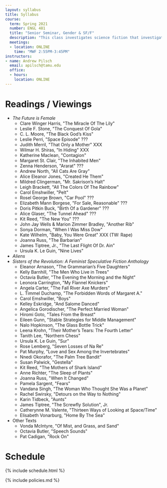 ```yaml
---
layout: syllabus
title: Syllabus
course:
  term: Spring 2021
  number: ENGL 481
  title: "Senior Seminar, Gender & SF/F"
  description: "This class investigates science fiction that investigates the question of gender. Specifically, if gender is a social norm, the future is an ideal place to investigate the larger ramifications and reconfigurations of its forms. Beginning with a short review of gender theory in a science-fictional context (Firestone, Haraway, Xenofeminism), the class will read works, spanning the history of SF, that interrogate the future as a laboratory for new gender and post-gender imaginings."
  meetings:
  - location: ONLINE
    time: "MWF 2:55PM-3:45PM"
instructors:
- name: Andrew Pilsch
  email: apilsch@tamu.edu
  office:
  - hours: 
    location: ONLINE
---
```


# Readings / Viewings

* *The Future is Female*
	* Clare Winger Harris, "The Miracle Of The Lily"
	* Leslie F. Stone, "The Conquest Of Gola"
	* C. L. Moore, "The Black God’s Kiss"
	* Leslie Perri, "Space Episode" ???
	* Judith Merril, "That Only a Mother" XXX
	* Wilmar H. Shiras, "In Hiding" XXX
	* Katherine Maclean, "Contagion"
	* Margaret St. Clair, "The Inhabited Men"
	* Zenna Henderson, "Ararat" ???
	* Andrew North, "All Cats Are Gray"
	* Alice Eleanor Jones, "Created He Them"
	* Mildred Clingerman, "Mr. Sakrison’s Halt"
	* Leigh Brackett, "All The Colors Of The Rainbow"
	* Carol Emshwiller, "Pelt"
	* Rosel George Brown, "Car Pool" ???
	* Elizabeth Mann Borgese, "For Sale, Reasonable" ???
	* Doris Pitkin Buck, "Birth Of a Gardener" ???
	* Alice Glaser, "The Tunnel Ahead" ???
	* Kit Reed, "The New You" ???
	* John Jay Wells & Marion Zimmer Bradley, "Another Rib"
	* Sonya Dorman, "When I Was Miss Dow"
	* Kate Wilhelm, "Baby, You Were Great" XXX (TW: Rape)
	* Joanna Russ, "The Barbarian"
	* James Tiptree, Jr., "The Last Flight Of Dr. Ain"
	* Ursula K. Le Guin, "Nine Lives"
* *Aliens*
* *Sisters of the Revolution: A Feminist Speculative Fiction Anthology*
    * Eleanor Arnason, "The Grammarian’s Five Daughters"
    * Kelly Barnhill, "The Men Who Live in Trees"
    * Octavia Butler, "The Evening the Morning and the Night"
    * Leonora Carrington, "My Flannel Knickers"
    * Angela Carter, "The Fall River Axe Murders"
    * L. Timmel Duchamp, "The Forbidden Words of Margaret A."
    * Carol Emshwiller, "Boys"
    * Kelley Eskridge, "And Salome Danced"
    * Angelica Gorodischer, "The Perfect Married Woman"
    * Hiromi Goto, "Tales From the Breast"
    * Eileen Gunn, "Stable Strategies for Middle Management"
    * Nalo Hopkinson, "The Glass Bottle Trick"
    * Leena Krohn, "Their Mother’s Tears: The Fourth Letter"
    * Tanith Lee, "Northern Chess"
    * Ursula K. Le Guin, "Sur"
    * Rose Lemberg, "Seven Losses of Na Re"
    * Pat Murphy, "Love and Sex Among the Invertebrates"
    * Nnedi Okorafor, "The Palm Tree Bandit"
    * Susan Palwick, "Gestella"
    * Kit Reed, "The Mothers of Shark Island"
    * Anne Richter, "The Sleep of Plants"
    * Joanna Russ, "When It Changed"
    * Pamela Sargent, "Fears"
    * Vandana Singh, "The Woman Who Thought She Was a Planet"
    * Rachel Swirsky, "Detours on the Way to Nothing"
    * Karin Tidbeck, "Aunts"
    * James Tiptree, "The Screwfly Solution", Jr.
    * Catherynne M. Valente, "Thirteen Ways of Looking at Space/Time"
    * Elisabeth Vonarburg, "Home By The Sea"
* Other Texts
	* Vonda McIntyre, "Of Mist, and Grass, and Sand"
	* Octavia Butler, "Speech Sounds"
	* Pat Cadigan, "Rock On"
# Schedule

{% include schedule.html %}

{% include policies.md %}
